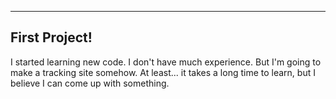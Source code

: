 ---------
First Project!
-----------------

I started learning new code. I don't have much experience. But I'm going to make a tracking site somehow. At least... it takes a long time to learn, but I believe I can come up with something.
